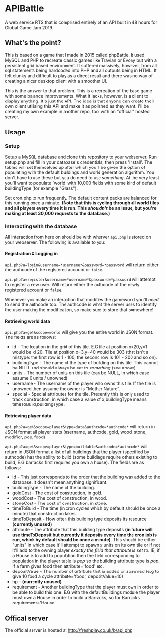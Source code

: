 # APIBattle
A web service RTS that is comprised entirely of an API built in 48 hours for Global Game Jam 2019.

## What's the point?
This is based on a game that I made in 2015 called phpBattle. It used MySQL and PHP to recreate classic games like Travian or Evony but with a persistent grid based environment. It suffered massively, however, from all sql statements being hardcoded into PHP and all outputs being in HTML. It felt clunky and difficult to play as a direct result and there was no way of creating a nicer desktop client with a smoother UI.

This is the answer to that problem. This is a recreation of the base game with some balance improvements. What it lacks, however, is a client to display anything. It's just the API. The idea is that anyone can create their own client utilising this API and make it as polished as they want. I'll be creating my own example in another repo, too, with an "official" hosted server.

## Usage
### Setup
Setup a MySQL database and clone this repository to your webserver. Run setup.php and fill in your database's credentials, then press 'Install'. The tables will set themselves up after which you'll be given the option of populating with the default buildings and world generation algorithm. You don't have to use these but you do need to use _something_. At the very least you'll want to populate 'world' with 10,000 fields with some kind of default buildingType (for example "Grass").

Set cron.php to run frequently. The default content packs are balanced for this running once a minute. **(Note that this is cycling through all world tiles and all players every time it is run. This _shouldn't_ be an issue, but you're making at least 30,000 requests to the database.)** 

### Interacting with the database
All interaction from here on should be with wherver `api.php` is stored on your webserver. The following is available to you:
#### Registration & Logging in
`api.php?a=login&username=*username*&password=*password` will return either the authcode of the registered account or `false`.

`api.php?a=register&username=*username*&password=*password` will attempt to register a new user. Will return either the authcode of the newly registered account or `false`.

Whenever you make an interaction that modifies the gameworld you'll _need_ to send the authcode too. The authcode is what the server uses to identify the user making the modification, so make sure to store that somewhere!

#### Retrieving world data
`api.php?a=get&scope=world` will give you the entire world in JSON format. The fields are as follows:
* id - The location in the grid of this tile. E.G tile at position x=20,y=1 would be id 20. Tile at position x=3,y=40 would be 303 (that isn't a mistype: the first row is 1 - 100, the second row is 101 - 200 and so on).
* buildingType - The name of the type of building on this tile. This cannot be NULL and should always be set to _something_ (see above).
* units - The number of units on this tile (can be NULL, in which case assume 0 units / unowned)
* username - The username of the player who owns this tile. If the tile is unowned then assume the owner is "Mother Nature".
* special - Special attributes for the tile. Presently this is only used to track construction, in which case a value of x,buildingType means timeToBuild,buildingType.

#### Retrieving player data
`api.php?a=get&scope=player&type=data&authcode=*authcode*` will return in JSON format all player stats (username, authcode, gold, wood, stone, modifier, pop, food)

`api.php?a=get&scope=player&type=buildable&authcode=*authcode*` will return in JSON format a list of all buildings that the player (specified by authcode) has the ability to build (some buildings require others existing to build, E.G barracks first requires you own a house). The fields are as follows:
* id - This just corresponds to the order that the building was added to the database. It doesn't mean anything significant.
* buildingType - The name of the building.
* goldCost - The cost of construction, in gold.
* woodCost - The cost of construction, in wood.
* stoneCost - The cost of construction, in stone.
* timeToBuild - The time (in cron cycles which by default should be once a minute) that construction takes.
* timeToDeposit - How often this building type deposits its resource **(currently unused)**
* attribute - The attribute that this building type deposits **(in future will use timeToDeposit but currently it deposits every time the cron job is run, which by default should be once a minute)**. This should be either "units" in which case it'll attempt to spawn _x_ units on its own tile or if not it'll add to the owning player _exactly the field that attribute is set to_. IE, if a House is to add to population then the field corresponding to population in the player table is _pop_ so the building attribute type is _pop_. If a farm gives food then attribute='food' etc.
* depositValue - The number of _attribute_ that is added or spawned (e.g to give 10 food a cycle attribute='food', depositValue=10)
* hp - **(currently unused)**
* requirement - Another buildingType that the player must own in order to be able to build this one. E.G with the defaultBuildings module the player must own a House in order to build a Barracks, so for Barracks requirement='House'.

## Offical server
The official server is hosted at http://freshplay.co.uk/b/api.php
